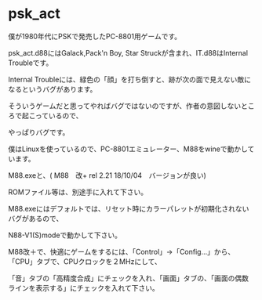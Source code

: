 # psk_act

僕が1980年代にPSKで発売したPC-8801用ゲームです。

psk_act.d88にはGalack,Pack'n Boy, Star Struckが含まれ、IT.d88はInternal Troubleです。

Internal Troubleには、緑色の「顔」を打ち倒すと、跡が次の面で見えない敵になるというバグがあります。

そういうゲームだと思ってやればバグではないのですが、作者の意図しないところで起こっているので、

やっぱりバグです。


僕はLinuxを使っているので、PC-8801エミュレーター、M88をwineで動かしています。

M88.exeと、( M88　改+ rel 2.21 18/10/04　バージョンが良い)  

ROMファイル等は、別途手に入れて下さい。


M88.exeにはデフォルトでは、リセット時にカラーパレットが初期化されないバグがあるので、  

N88-V1(S)modeで動かして下さい。

M88改＋で、快適にゲームをするには、「Control」→「Config...」から、「CPU」タブで、CPUクロックを２MHzにして、  

「音」タブの「高精度合成」にチェックを入れ、「画面」タブの、「画面の偶数ラインを表示する」にチェックを入れて下さい。  
 
